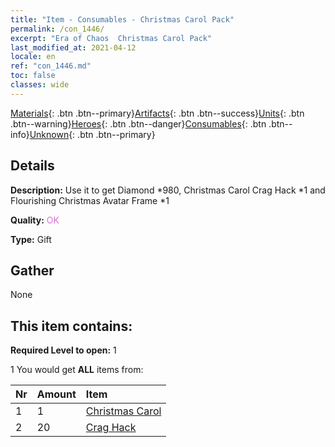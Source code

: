 ```yaml
---
title: "Item - Consumables - Christmas Carol Pack"
permalink: /con_1446/
excerpt: "Era of Chaos  Christmas Carol Pack"
last_modified_at: 2021-04-12
locale: en
ref: "con_1446.md"
toc: false
classes: wide
---
```

 [Materials](/){: .btn .btn--primary}[Artifacts](/Artifacts/){: .btn .btn--success}[Units](/Units/){: .btn .btn--warning}[Heroes](/Heroes/){: .btn .btn--danger}[Consumables](/Consumables/){: .btn .btn--info}[Unknown](/Unknown/){: .btn .btn--primary}

## Details
 **Description:** Use it to get Diamond *980, Christmas Carol Crag Hack *1 and Flourishing Christmas Avatar Frame *1

 **Quality:** <span style="color: #DA70D6">OK</span>

 **Type:** Gift

## Gather

  None

## This item contains:

 **Required Level to open:** 1

 1 You would get **ALL** items  from:

  | Nr | Amount |     Item    |
  |:---|:-------|:------------|
  | 1 | 1 | [Christmas Carol](/Items/con_1058/) | 
  | 2 | 20 | [Crag Hack](/Items/her_375/) | 
